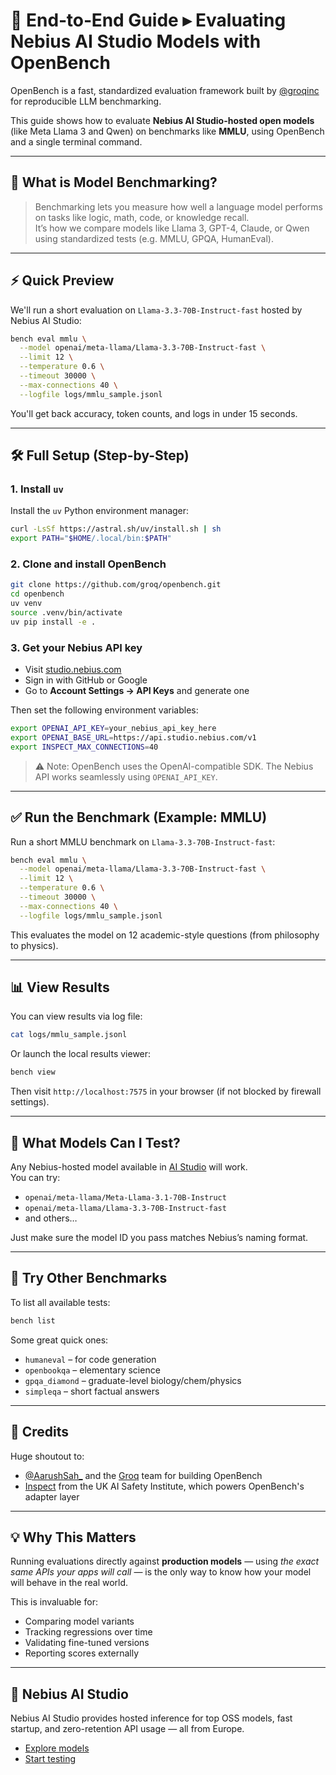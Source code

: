# 🧪 End‑to‑End Guide ▸ Evaluating Nebius AI Studio Models with OpenBench

OpenBench is a fast, standardized evaluation framework built by [@groqinc](https://github.com/groq) for reproducible LLM benchmarking.

This guide shows how to evaluate **Nebius AI Studio-hosted open models** (like Meta Llama 3 and Qwen) on benchmarks like **MMLU**, using OpenBench and a single terminal command.

---

## 🧠 What is Model Benchmarking?

> Benchmarking lets you measure how well a language model performs on tasks like logic, math, code, or knowledge recall.  
It’s how we compare models like Llama 3, GPT-4, Claude, or Qwen using standardized tests (e.g. MMLU, GPQA, HumanEval).

---

## ⚡ Quick Preview

We'll run a short evaluation on `Llama-3.3-70B-Instruct-fast` hosted by Nebius AI Studio:

```bash
bench eval mmlu \
  --model openai/meta-llama/Llama-3.3-70B-Instruct-fast \
  --limit 12 \
  --temperature 0.6 \
  --timeout 30000 \
  --max-connections 40 \
  --logfile logs/mmlu_sample.jsonl
```

You'll get back accuracy, token counts, and logs in under 15 seconds.

---

## 🛠️ Full Setup (Step-by-Step)

### 1. Install `uv`

Install the `uv` Python environment manager:

```bash
curl -LsSf https://astral.sh/uv/install.sh | sh
export PATH="$HOME/.local/bin:$PATH"
```

### 2. Clone and install OpenBench

```bash
git clone https://github.com/groq/openbench.git
cd openbench
uv venv
source .venv/bin/activate
uv pip install -e .
```

### 3. Get your Nebius API key

- Visit [studio.nebius.com](https://studio.nebius.com)
- Sign in with GitHub or Google
- Go to **Account Settings → API Keys** and generate one

Then set the following environment variables:

```bash
export OPENAI_API_KEY=your_nebius_api_key_here
export OPENAI_BASE_URL=https://api.studio.nebius.com/v1
export INSPECT_MAX_CONNECTIONS=40
```

> ⚠️ Note: OpenBench uses the OpenAI-compatible SDK. The Nebius API works seamlessly using `OPENAI_API_KEY`.

---

## ✅ Run the Benchmark (Example: MMLU)

Run a short MMLU benchmark on `Llama-3.3-70B-Instruct-fast`:

```bash
bench eval mmlu \
  --model openai/meta-llama/Llama-3.3-70B-Instruct-fast \
  --limit 12 \
  --temperature 0.6 \
  --timeout 30000 \
  --max-connections 40 \
  --logfile logs/mmlu_sample.jsonl
```

This evaluates the model on 12 academic-style questions (from philosophy to physics).

---

## 📊 View Results

You can view results via log file:

```bash
cat logs/mmlu_sample.jsonl
```

Or launch the local results viewer:

```bash
bench view
```

Then visit `http://localhost:7575` in your browser (if not blocked by firewall settings).

---

## 🤔 What Models Can I Test?

Any Nebius-hosted model available in [AI Studio](https://studio.nebius.com/models) will work.  
You can try:

- `openai/meta-llama/Meta-Llama-3.1-70B-Instruct`
- `openai/meta-llama/Llama-3.3-70B-Instruct-fast`
- and others…

Just make sure the model ID you pass matches Nebius’s naming format.

---

## 🧪 Try Other Benchmarks

To list all available tests:

```bash
bench list
```

Some great quick ones:

- `humaneval` – for code generation
- `openbookqa` – elementary science
- `gpqa_diamond` – graduate-level biology/chem/physics
- `simpleqa` – short factual answers

---

## 🙌 Credits

Huge shoutout to:

- [@AarushSah_](https://x.com/AarushSah_) and the [Groq](https://github.com/groq/openbench) team for building OpenBench
- [Inspect](https://github.com/uk-ai/inspect) from the UK AI Safety Institute, which powers OpenBench's adapter layer

---

## 💡 Why This Matters

Running evaluations directly against **production models** — using *the exact same APIs your apps will call* — is the only way to know how your model will behave in the real world.

This is invaluable for:

- Comparing model variants
- Tracking regressions over time
- Validating fine-tuned versions
- Reporting scores externally

---

## 🔗 Nebius AI Studio

Nebius AI Studio provides hosted inference for top OSS models, fast startup, and zero-retention API usage — all from Europe.

- [Explore models](https://studio.nebius.com/models)
- [Start testing](https://studio.nebius.com)
